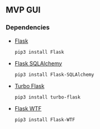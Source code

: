 ## MVP GUI ##
### Dependencies
- [Flask](https://flask.palletsprojects.com/en/3.0.x/)
    ```
    pip3 install Flask
    ```

- [Flask SQLAlchemy](https://flask-sqlalchemy.palletsprojects.com/en/3.1.x/quickstart/#installation)
    ```
    pip3 install Flask-SQLAlchemy
    ```
- [Turbo Flask](https://turbo-flask.readthedocs.io/en/latest/quickstart.html)
    ```
    pip3 install turbo-flask
    ```
- [Flask WTF](https://flask-wtf.readthedocs.io/en/1.2.x/)
    ```
    pip3 install Flask-WTF
    ```
